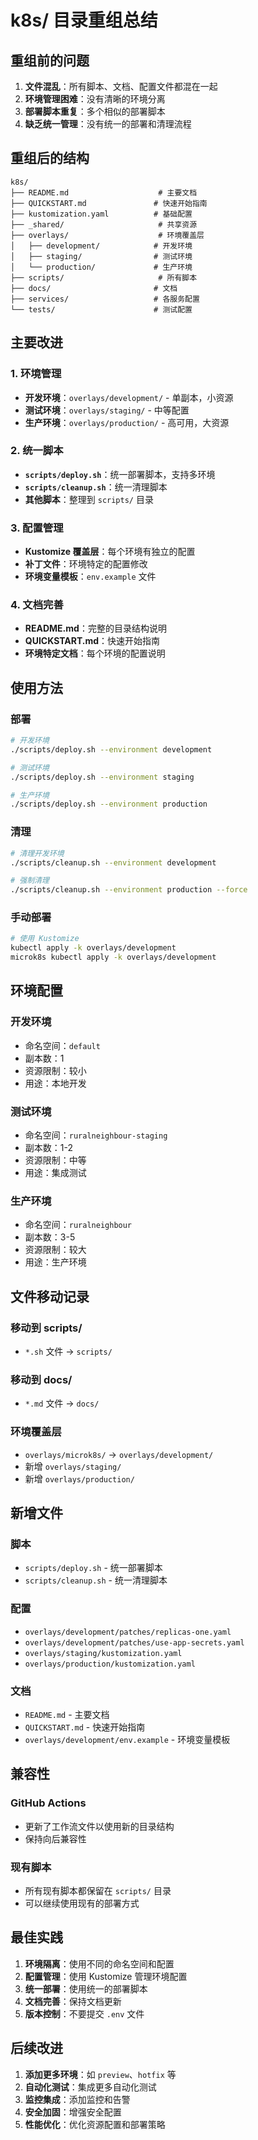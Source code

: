# k8s/ 目录重组总结

## 重组前的问题

1. **文件混乱**：所有脚本、文档、配置文件都混在一起
2. **环境管理困难**：没有清晰的环境分离
3. **部署脚本重复**：多个相似的部署脚本
4. **缺乏统一管理**：没有统一的部署和清理流程

## 重组后的结构

```
k8s/
├── README.md                    # 主要文档
├── QUICKSTART.md               # 快速开始指南
├── kustomization.yaml          # 基础配置
├── _shared/                     # 共享资源
├── overlays/                    # 环境覆盖层
│   ├── development/            # 开发环境
│   ├── staging/                # 测试环境
│   └── production/             # 生产环境
├── scripts/                     # 所有脚本
├── docs/                       # 文档
├── services/                   # 各服务配置
└── tests/                      # 测试配置
```

## 主要改进

### 1. 环境管理

- **开发环境**：`overlays/development/` - 单副本，小资源
- **测试环境**：`overlays/staging/` - 中等配置
- **生产环境**：`overlays/production/` - 高可用，大资源

### 2. 统一脚本

- **`scripts/deploy.sh`**：统一部署脚本，支持多环境
- **`scripts/cleanup.sh`**：统一清理脚本
- **其他脚本**：整理到 `scripts/` 目录

### 3. 配置管理

- **Kustomize 覆盖层**：每个环境有独立的配置
- **补丁文件**：环境特定的配置修改
- **环境变量模板**：`env.example` 文件

### 4. 文档完善

- **README.md**：完整的目录结构说明
- **QUICKSTART.md**：快速开始指南
- **环境特定文档**：每个环境的配置说明

## 使用方法

### 部署

```bash
# 开发环境
./scripts/deploy.sh --environment development

# 测试环境
./scripts/deploy.sh --environment staging

# 生产环境
./scripts/deploy.sh --environment production
```

### 清理

```bash
# 清理开发环境
./scripts/cleanup.sh --environment development

# 强制清理
./scripts/cleanup.sh --environment production --force
```

### 手动部署

```bash
# 使用 Kustomize
kubectl apply -k overlays/development
microk8s kubectl apply -k overlays/development
```

## 环境配置

### 开发环境

- 命名空间：`default`
- 副本数：1
- 资源限制：较小
- 用途：本地开发

### 测试环境

- 命名空间：`ruralneighbour-staging`
- 副本数：1-2
- 资源限制：中等
- 用途：集成测试

### 生产环境

- 命名空间：`ruralneighbour`
- 副本数：3-5
- 资源限制：较大
- 用途：生产环境

## 文件移动记录

### 移动到 scripts/

- `*.sh` 文件 → `scripts/`

### 移动到 docs/

- `*.md` 文件 → `docs/`

### 环境覆盖层

- `overlays/microk8s/` → `overlays/development/`
- 新增 `overlays/staging/`
- 新增 `overlays/production/`

## 新增文件

### 脚本

- `scripts/deploy.sh` - 统一部署脚本
- `scripts/cleanup.sh` - 统一清理脚本

### 配置

- `overlays/development/patches/replicas-one.yaml`
- `overlays/development/patches/use-app-secrets.yaml`
- `overlays/staging/kustomization.yaml`
- `overlays/production/kustomization.yaml`

### 文档

- `README.md` - 主要文档
- `QUICKSTART.md` - 快速开始指南
- `overlays/development/env.example` - 环境变量模板

## 兼容性

### GitHub Actions

- 更新了工作流文件以使用新的目录结构
- 保持向后兼容性

### 现有脚本

- 所有现有脚本都保留在 `scripts/` 目录
- 可以继续使用现有的部署方式

## 最佳实践

1. **环境隔离**：使用不同的命名空间和配置
2. **配置管理**：使用 Kustomize 管理环境配置
3. **统一部署**：使用统一的部署脚本
4. **文档完善**：保持文档更新
5. **版本控制**：不要提交 `.env` 文件

## 后续改进

1. **添加更多环境**：如 `preview`、`hotfix` 等
2. **自动化测试**：集成更多自动化测试
3. **监控集成**：添加监控和告警
4. **安全加固**：增强安全配置
5. **性能优化**：优化资源配置和部署策略






